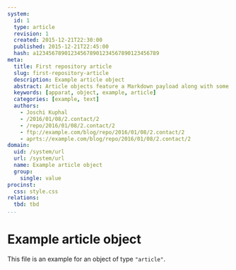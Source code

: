 ```yaml
---
system:
  id: 1
  type: article
  revision: 1
  created: 2015-12-21T22:30:00
  published: 2015-12-21T22:45:00
  hash: a123456789012345678901234567890123456789
meta:
  title: First repository article
  slug: first-repository-article
  description: Example article object
  abstract: Article objects feature a Markdown payload along with some custom properties
  keywords: [apparat, object, example, article]
  categories: [example, text]
  authors:
    - Joschi Kuphal
    - /2016/01/08/2.contact/2
    - /repo/2016/01/08/2.contact/2
    - ftp://example.com/blog/repo/2016/01/08/2.contact/2
    - aprts://example.com/blog/repo/2016/01/08/2.contact/2
domain:
  uid: /system/url
  url: /system/url
  name: Example article object
  group:
    single: value
procinst:
  css: style.css
relations:
  tbd: tbd
...
```

# Example article object

This file is an example for an object of type `"article"`.
